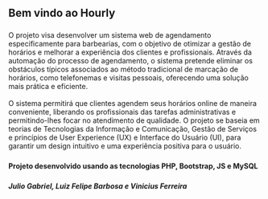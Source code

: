 <h2 align="left">Bem vindo ao Hourly</h2>

###

<p align="left">O projeto visa desenvolver um sistema web de agendamento especificamente para barbearias, com o objetivo de otimizar a gestão de horários e melhorar a experiência dos clientes e profissionais. Através da automação do processo de agendamento, o sistema pretende eliminar os obstáculos típicos associados ao método tradicional de marcação de horários, como telefonemas e visitas pessoais, oferecendo uma solução mais prática e eficiente. <br><br>O sistema permitirá que clientes agendem seus horários online de maneira conveniente, liberando os profissionais das tarefas administrativas e permitindo-lhes focar no atendimento de qualidade. O projeto se baseia em teorias de Tecnologias da Informação e Comunicação, Gestão de Serviços e princípios de User Experience (UX) e Interface do Usuário (UI), para garantir um design intuitivo e uma experiência positiva para o usuário.</p>

###

<h4 align="left">Projeto desenvolvido usando as tecnologias PHP, Bootstrap, JS e MySQL</h4>

###

<h5 align="left">Julio Gabriel, Luiz Felipe Barbosa e Vinicius Ferreira</h5>

###
